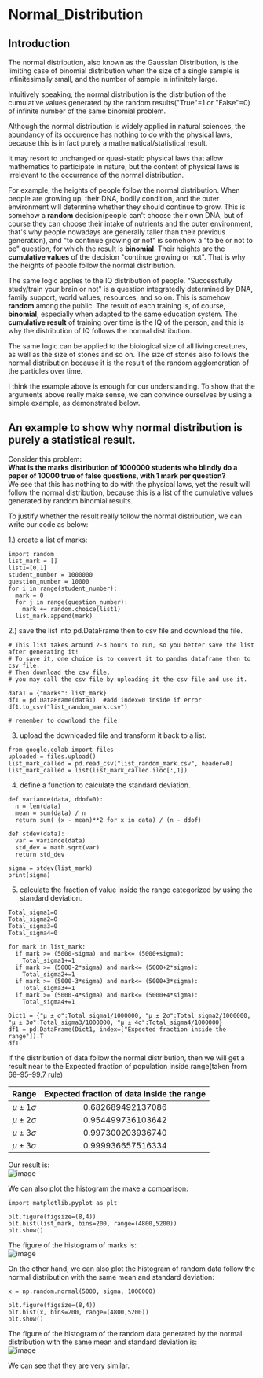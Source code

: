 # Normal_Distribution

## Introduction

The normal distribution, also known as the Gaussian Distribution, is the limiting case of binomial distribution when the size of a single sample is infinitesimally small, and the number of sample in infinitely large. 

Intuitively speaking, the normal distribution is the distribution of the cumulative values generated by the random results("True"=1 or "False"=0) of infinite number of the same binomial problem.

Although the normal distribution is widely applied in natural sciences, the abundancy of its occurence has nothing to do with the physical laws, because this is in fact purely a mathematical/statistical result. 

It may resort to unchanged or quasi-static physical laws that allow mathematics to participate in nature, but the content of physical laws is irrelevant to the occurrence of the normal distribution.

For example, the heights of people follow the normal distribution. When people are growing up, their DNA, bodily condition, and the outer environment will determine whether they should continue to grow. This is somehow a **random** decision(people can't choose their own DNA, but of course they can choose their intake of nutrients and the outer environment, that's why people nowadays are generally taller than their previous generation), and "to continue growing or not" is somehow a "to be or not to be" question, for which the result is **binomial**. Their heights are the **cumulative values** of the decision "continue growing or not". That is why the heights of people follow the normal distribution.

The same logic applies to the IQ distribution of people. "Successfully study/train your brain or not" is a question integratedly determined by DNA, family support, world values, resources, and so on. This is somehow **random** among the public. The result of each training is, of course, **binomial**, especially when adapted to the same education system. The **cumulative result** of training over time is the IQ of the person, and this is why the distribution of IQ follows the normal distribution.

The same logic can be applied to the biological size of all living creatures, as well as the size of stones and so on. The size of stones also follows the normal distribution because it is the result of the random agglomeration of the particles over time.

I think the example above is enough for our understanding. To show that the arguments above really make sense, we can convince ourselves by using a simple example, as demonstrated below.

## An example to show why normal distribution is purely a statistical result.
Consider this problem: <br>
**What is the marks distribution of 1000000 students who blindly do a paper of 10000 true of false questions, with 1 mark per question?** <br>
We see that this has nothing to do with the physical laws, yet the result will follow the normal distribution, because this is a list of the cumulative values generated by random binomial results.

To justify whether the result really follow the normal distribution, we can write our code as below:<br>

1.) create a list of marks:
```
import random
list_mark = []
list1=[0,1]
student_number = 1000000
question_number = 10000
for i in range(student_number):
  mark = 0
  for j in range(question_number): 
    mark += random.choice(list1) 
  list_mark.append(mark)
```

2.) save the list into pd.DataFrame then to csv file and download the file.
```
# This list takes around 2-3 hours to run, so you better save the list after generating it!
# To save it, one choice is to convert it to pandas dataframe then to csv file.
# Then download the csv file.
# you may call the csv file by uploading it the csv file and use it.  

data1 = {"marks": list_mark}
df1 = pd.DataFrame(data1)  #add index=0 inside if error
df1.to_csv("list_random_mark.csv")

# remember to download the file!
```

3. upload the downloaded file and transform it back to a list.
```
from google.colab import files
uploaded = files.upload()
list_mark_called = pd.read_csv("list_random_mark.csv", header=0) 
list_mark_called = list(list_mark_called.iloc[:,1])
```

4. define a function to calculate the standard deviation.
```
def variance(data, ddof=0):
  n = len(data)
  mean = sum(data) / n
  return sum( (x - mean)**2 for x in data) / (n - ddof)

def stdev(data):
  var = variance(data)
  std_dev = math.sqrt(var)
  return std_dev

sigma = stdev(list_mark)
print(sigma)
```

5. calculate the fraction of value inside the range categorized by using the standard deviation.
```
Total_sigma1=0
Total_sigma2=0
Total_sigma3=0
Total_sigma4=0

for mark in list_mark:
  if mark >= (5000-sigma) and mark<= (5000+sigma):
    Total_sigma1+=1
  if mark >= (5000-2*sigma) and mark<= (5000+2*sigma):
    Total_sigma2+=1
  if mark >= (5000-3*sigma) and mark<= (5000+3*sigma):
    Total_sigma3+=1
  if mark >= (5000-4*sigma) and mark<= (5000+4*sigma):
    Total_sigma4+=1

Dict1 = {"μ ± σ":Total_sigma1/1000000, "μ ± 2σ":Total_sigma2/1000000, "μ ± 3σ":Total_sigma3/1000000, "μ ± 4σ":Total_sigma4/1000000}
df1 = pd.DataFrame(Dict1, index=["Expected fraction inside the range"]).T
df1
```
If the distribution of data follow the normal distribution, then we will get a result near to the Expected fraction of
population inside range(taken from [68–95–99.7 rule](https://en.wikipedia.org/wiki/68%E2%80%9395%E2%80%9399.7_rule))

|        Range        |   Expected fraction of data inside the range   |  
|        :---:        |                      :---:                     |        
| $\mu \pm 1 \sigma$  |                0.682689492137086               |       
| $\mu \pm 2 \sigma$  |                0.954499736103642               |        
| $\mu \pm 3 \sigma$  |                0.997300203936740               |
| $\mu \pm 3 \sigma$  |                0.999936657516334               |

Our result is:<br>
![image](https://user-images.githubusercontent.com/108325848/185755522-48f6df9d-bc3f-4844-a420-74bfe2f20747.png)

We can also plot the histogram the make a comparison:
```
import matplotlib.pyplot as plt

plt.figure(figsize=(8,4))
plt.hist(list_mark, bins=200, range=(4800,5200))
plt.show() 
```
The figure of the histogram of marks is:<br>
![image](https://user-images.githubusercontent.com/108325848/185757954-92e70406-7165-437f-9913-806d1e9681ba.png)

On the other hand, we can also plot the histogram of random data follow the normal distribution with the same mean and standard deviation:
```
x = np.random.normal(5000, sigma, 1000000)

plt.figure(figsize=(8,4))
plt.hist(x, bins=200, range=(4800,5200))
plt.show() 
```
The figure of the histogram of the random data generated by the normal distribution with the same mean and standard deviation is:<br>
![image](https://user-images.githubusercontent.com/108325848/185758120-dc9e76ac-d630-434a-8246-a4eaa5f7d5b0.png)

We can see that they are very similar.

